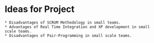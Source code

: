 # Ideas for Project
    * Disadvantages of SCRUM Methodology in small teams.
    * Advantages of Real Time Integration and XP development in small scale teams.
    * Disadvantages of Pair-Programming in small scale teams.